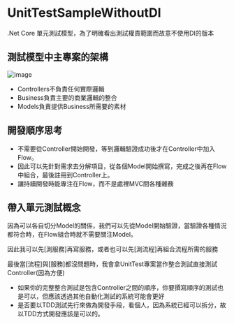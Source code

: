 # UnitTestSampleWithoutDI
.Net Core 單元測試模型，為了明確看出測試權責範圍而故意不使用DI的版本
  
    
## 測試模型中主專案的架構
![image](https://github.com/sigglas/UnitTestSampleWithoutDI/blob/main/md/ProjectModule.png)

* Controllers不負責任何實際邏輯
* Business負責主要的商業邏輯的整合
* Models負責提供Business所需要的素材

## 開發順序思考

* 不需要從Controller開始開發，等到邏輯驗證成功後才在Controller中加入Flow。
* 因此可以先針對需求去分解項目，從各個Model開始撰寫，完成之後再在Flow中組合，最後註冊到Controller上。
* 讓持續開發時能專注在Flow，而不是處裡MVC間各種雜務


## 帶入單元測試概念

因為可以各自切分Model的關係，我們可以先從Model開始驗證，當驗證各種情況都符合時，在Flow組合時就不需要關注Model。

因此我可以先[測服務]再寫服務，或者也可以先[測流程]再組合流程所需的服務

最後當[流程]與[服務]都沒問題時，我會拿UnitTest專案當作整合測試直接測試Controller(因為方便)

* 如果你的完整整合測試是包含Controller之間的順序，你要撰寫順序的測試也是可以，但應該透過其他自動化測試的系統可能會更好
* 是否要以TDD測試先行來做為開發手段，看個人，因為系統已經可以拆分，故以TDD方式開發應該是可以的。




